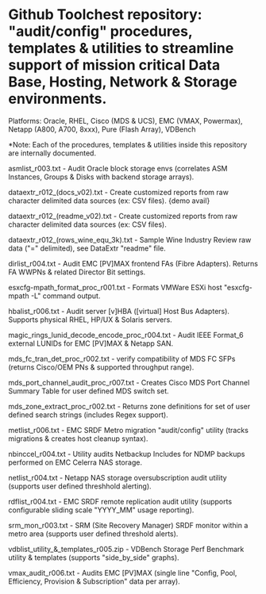 # Github Toolchest repository: "audit/config" procedures, templates & utilities to streamline support of mission critical Data Base, Hosting, Network & Storage environments.

Platforms: Oracle, RHEL, Cisco (MDS & UCS), EMC (VMAX, Powermax), Netapp (A800, A700, 8xxx), Pure (Flash Array), VDBench

*Note: Each of the procedures, templates & utilities inside this repository are internally documented.

asmlist_r003.txt - Audit Oracle block storage envs (correlates ASM Instances, Groups & Disks with backend storage arrays).

dataextr_r012_(docs_v02).txt - Create customized reports from raw character delimited data sources (ex: CSV files).   {demo avail}

dataextr_r012_(readme_v02).txt - Create customized reports from raw character delimited data sources (ex: CSV files).

dataextr_r012_(rows_wine_equ_3k).txt - Sample Wine Industry Review raw data ("=" delimited), see DataExtr "readme" file.

dirlist_r004.txt - Audit EMC [PV]MAX frontend FAs (Fibre Adapters).  Returns FA WWPNs & related Director Bit settings.

esxcfg-mpath_format_proc_r001.txt - Formats VMWare ESXi host "esxcfg-mpath -L" command output.

hbalist_r006.txt - Audit server [v]HBA ([virtual] Host Bus Adapters).  Supports physical RHEL, HP/UX & Solaris servers.

magic_rings_lunid_decode_encode_proc_r004.txt - Audit IEEE Format_6 external LUNIDs for EMC [PV]MAX & Netapp SAN.

mds_fc_tran_det_proc_r002.txt - verify compatibility of MDS FC SFPs (returns Cisco/OEM PNs & supported throughput range). 

mds_port_channel_audit_proc_r007.txt - Creates Cisco MDS Port Channel Summary Table for user defined MDS switch set.

mds_zone_extract_proc_r002.txt - Returns zone definitions for set of user defined search strings (includes Regex support).

metlist_r006.txt - EMC SRDF Metro migration "audit/config" utility (tracks migrations & creates host cleanup syntax).

nbinccel_r004.txt - Utility audits Netbackup Includes for NDMP backups performed on EMC Celerra NAS storage.

netlist_r004.txt - Netapp NAS storage oversubscription audit utility (supports user defined threshhold alerting).

rdflist_r004.txt - EMC SRDF remote replication audit utility (supports configurable sliding scale "YYYY_MM" usage reporting).

srm_mon_r003.txt - SRM (Site Recovery Manager) SRDF monitor within a metro area (supports user defined threshold alerts).

vdblist_utility_&_templates_r005.zip - VDBench Storage Perf Benchmark utility & templates (supports "side_by_side" graphs).

vmax_audit_r006.txt - Audits EMC [PV]MAX (single line "Config, Pool, Efficiency, Provision & Subscription" data per array). 

